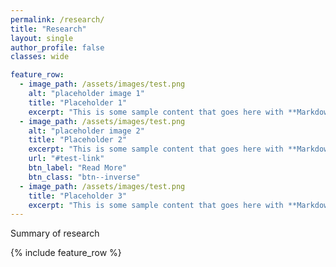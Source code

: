 ```yaml
---
permalink: /research/
title: "Research"
layout: single
author_profile: false
classes: wide

feature_row:
  - image_path: /assets/images/test.png
    alt: "placeholder image 1"
    title: "Placeholder 1"
    excerpt: "This is some sample content that goes here with **Markdown** formatting."
  - image_path: /assets/images/test.png
    alt: "placeholder image 2"
    title: "Placeholder 2"
    excerpt: "This is some sample content that goes here with **Markdown** formatting."
    url: "#test-link"
    btn_label: "Read More"
    btn_class: "btn--inverse"
  - image_path: /assets/images/test.png
    title: "Placeholder 3"
    excerpt: "This is some sample content that goes here with **Markdown** formatting."
---
```


Summary of research

{% include feature_row %}
